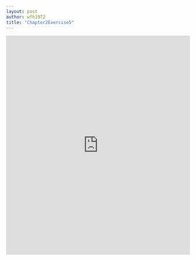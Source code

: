 ```yaml
--- 
layout: post
author: wfh1972
title: "Chapter2Exercise5"
---
```

<iframe src="https://trinket.io/embed/python/a0d5b19936" width="100%" height="600" frameborder="0" marginwidth="0" marginheight="0" allowfullscreen></iframe>
